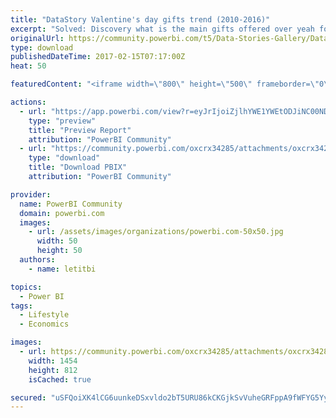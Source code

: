 ```yaml
---
title: "DataStory Valentine's day gifts trend (2010-2016)"
excerpt: "Solved: Discovery what is the main gifts offered over yeah for Valentine's Day, from 2010 to 2016. Power BI allows you to understand trends with data"
originalUrl: https://community.powerbi.com/t5/Data-Stories-Gallery/DataStory-Valentine-s-day-gifts-trend-2010-2016/m-p/127774
type: download
publishedDateTime: 2017-02-15T07:17:00Z
heat: 50

featuredContent: "<iframe width=\"800\" height=\"500\" frameborder=\"0\" src=\"https://app.powerbi.com/view?r=eyJrIjoiZjlhYWE1YWEtODJiNC00NDU3LTgzNmYtOTBiNjFiMzUzZTA4IiwidCI6ImJkNGZjZDM3LWRmZmEtNDk0OC1iMjU4LWQ3ZjlhN2I1Y2IxYyIsImMiOjh9\"></iframe>"

actions:
  - url: "https://app.powerbi.com/view?r=eyJrIjoiZjlhYWE1YWEtODJiNC00NDU3LTgzNmYtOTBiNjFiMzUzZTA4IiwidCI6ImJkNGZjZDM3LWRmZmEtNDk0OC1iMjU4LWQ3ZjlhN2I1Y2IxYyIsImMiOjh9"
    type: "preview"
    title: "Preview Report"
    attribution: "PowerBI Community"
  - url: "https://community.powerbi.com/oxcrx34285/attachments/oxcrx34285/DataStoriesGallery/643/2/2017-W7-Valentines%20Day%20Spending.pbix"
    type: "download"
    title: "Download PBIX"
    attribution: "PowerBI Community"

provider:
  name: PowerBI Community
  domain: powerbi.com
  images:
    - url: /assets/images/organizations/powerbi.com-50x50.jpg
      width: 50
      height: 50
  authors:
    - name: letitbi

topics:
  - Power BI
tags:
  - Lifestyle
  - Economics

images:
  - url: https://community.powerbi.com/oxcrx34285/attachments/oxcrx34285/DataStoriesGallery/643/1/pbi-valentine-thumbnail.jpg
    width: 1454
    height: 812
    isCached: true

secured: "uSFQoiXK4lCG6uunkeDSxvldo2bT5URU86kCKGjkSvVuheGRFppA9fWFYG5YyYZGTBtsHvNsl6h5GFEkUwxUiFkmRCa/EnBLIYQ5bqf5qpGeBht9g1SrxsA9VhPu8ikkgqHclI4L0HwzVy2VYQ9M3TQWqvmo+WBAF34gTBoZ+Qupd1O/xB89uv+p94SJhwfKcI4EzYHQsoQrLNyo2WGn3yEoTbpk5IJswDEzu5DTk7d5xrQJsobK0OjSnK1HSs6AajJbRwWkshEs7XdGK5tJS/Ia6aCZAN5LRN86AFGUXxIhukJDEiXuVpo1ZWfY+wKuWRU4Vkja+ft/tnJLLVye5+lMumKcgsFQn2lmfy0hmSejKsdtS/mD0ONcUYtr3fjz206iQZOIUHEJ7Zgrmqd3P2MP6WUECjVH9kCsgy/thSk=;SdK2l5ile+9codd2uGiLww=="
---
```


